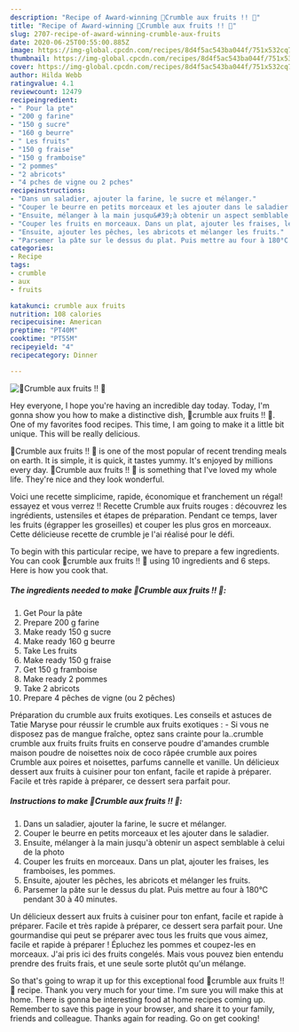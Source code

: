 ```yaml
---
description: "Recipe of Award-winning 🍏Crumble aux fruits !! 🍑"
title: "Recipe of Award-winning 🍏Crumble aux fruits !! 🍑"
slug: 2707-recipe-of-award-winning-crumble-aux-fruits
date: 2020-06-25T00:55:00.885Z
image: https://img-global.cpcdn.com/recipes/8d4f5ac543ba044f/751x532cq70/🍏crumble-aux-fruits-🍑-photo-principale-de-la-recette.jpg
thumbnail: https://img-global.cpcdn.com/recipes/8d4f5ac543ba044f/751x532cq70/🍏crumble-aux-fruits-🍑-photo-principale-de-la-recette.jpg
cover: https://img-global.cpcdn.com/recipes/8d4f5ac543ba044f/751x532cq70/🍏crumble-aux-fruits-🍑-photo-principale-de-la-recette.jpg
author: Hilda Webb
ratingvalue: 4.1
reviewcount: 12479
recipeingredient:
- " Pour la pte"
- "200 g farine"
- "150 g sucre"
- "160 g beurre"
- " Les fruits"
- "150 g fraise"
- "150 g framboise"
- "2 pommes"
- "2 abricots"
- "4 pches de vigne ou 2 pches"
recipeinstructions:
- "Dans un saladier, ajouter la farine, le sucre et mélanger."
- "Couper le beurre en petits morceaux et les ajouter dans le saladier."
- "Ensuite, mélanger à la main jusqu&#39;à obtenir un aspect semblable à celui de la photo"
- "Couper les fruits en morceaux. Dans un plat, ajouter les fraises, les framboises, les pommes."
- "Ensuite, ajouter les pêches, les abricots et mélanger les fruits."
- "Parsemer la pâte sur le dessus du plat. Puis mettre au four à 180°C pendant 30 à 40 minutes."
categories:
- Recipe
tags:
- crumble
- aux
- fruits

katakunci: crumble aux fruits 
nutrition: 108 calories
recipecuisine: American
preptime: "PT40M"
cooktime: "PT55M"
recipeyield: "4"
recipecategory: Dinner

---
```



![🍏Crumble aux fruits !! 🍑](https://img-global.cpcdn.com/recipes/8d4f5ac543ba044f/751x532cq70/🍏crumble-aux-fruits-🍑-photo-principale-de-la-recette.jpg)

Hey everyone, I hope you're having an incredible day today. Today, I'm gonna show you how to make a distinctive dish, 🍏crumble aux fruits !! 🍑. One of my favorites food recipes. This time, I am going to make it a little bit unique. This will be really delicious.

🍏Crumble aux fruits !! 🍑 is one of the most popular of recent trending meals on earth. It is simple, it is quick, it tastes yummy. It's enjoyed by millions every day. 🍏Crumble aux fruits !! 🍑 is something that I've loved my whole life. They're nice and they look wonderful.

Voici une recette simplicime, rapide, économique et franchement un régal! essayez et vous verrez !! Recette Crumble aux fruits rouges : découvrez les ingrédients, ustensiles et étapes de préparation. Pendant ce temps, laver les fruits (égrapper les groseilles) et couper les plus gros en morceaux. Cette délicieuse recette de crumble je l&#39;ai réalisé pour le défi.


To begin with this particular recipe, we have to prepare a few ingredients. You can cook 🍏crumble aux fruits !! 🍑 using 10 ingredients and 6 steps. Here is how you cook that.

<!--inarticleads1-->

##### The ingredients needed to make 🍏Crumble aux fruits !! 🍑:

1. Get  Pour la pâte
1. Prepare 200 g farine
1. Make ready 150 g sucre
1. Make ready 160 g beurre
1. Take  Les fruits
1. Make ready 150 g fraise
1. Get 150 g framboise
1. Make ready 2 pommes
1. Take 2 abricots
1. Prepare 4 pêches de vigne (ou 2 pêches)


Préparation du crumble aux fruits exotiques. Les conseils et astuces de Tatie Maryse pour réussir le crumble aux fruits exotiques : - Si vous ne disposez pas de mangue fraîche, optez sans crainte pour la..crumble crumble aux fruits fruits fruits en conserve poudre d&#39;amandes crumble maison poudre de noisettes noix de coco râpée crumble aux poires Crumble aux poires et noisettes, parfums cannelle et vanille. Un délicieux dessert aux fruits à cuisiner pour ton enfant, facile et rapide à préparer. Facile et très rapide à préparer, ce dessert sera parfait pour. 

<!--inarticleads2-->

##### Instructions to make 🍏Crumble aux fruits !! 🍑:

1. Dans un saladier, ajouter la farine, le sucre et mélanger.
1. Couper le beurre en petits morceaux et les ajouter dans le saladier.
1. Ensuite, mélanger à la main jusqu&#39;à obtenir un aspect semblable à celui de la photo
1. Couper les fruits en morceaux. Dans un plat, ajouter les fraises, les framboises, les pommes.
1. Ensuite, ajouter les pêches, les abricots et mélanger les fruits.
1. Parsemer la pâte sur le dessus du plat. Puis mettre au four à 180°C pendant 30 à 40 minutes.


Un délicieux dessert aux fruits à cuisiner pour ton enfant, facile et rapide à préparer. Facile et très rapide à préparer, ce dessert sera parfait pour. Une gourmandise qui peut se préparer avec tous les fruits que vous aimez, facile et rapide à préparer ! Épluchez les pommes et coupez-les en morceaux. J&#39;ai pris ici des fruits congelés. Mais vous pouvez bien entendu prendre des fruits frais, et une seule sorte plutôt qu&#39;un mélange. 

So that's going to wrap it up for this exceptional food 🍏crumble aux fruits !! 🍑 recipe. Thank you very much for your time. I'm sure you will make this at home. There is gonna be interesting food at home recipes coming up. Remember to save this page in your browser, and share it to your family, friends and colleague. Thanks again for reading. Go on get cooking!
